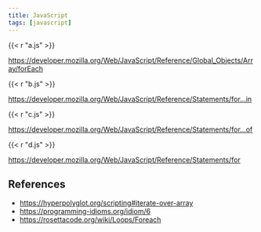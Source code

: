 ```yaml
---
title: JavaScript
tags: [javascript]
---
```


{{< r "a.js" >}}

<https://developer.mozilla.org/Web/JavaScript/Reference/Global_Objects/Array/forEach>

{{< r "b.js" >}}

<https://developer.mozilla.org/Web/JavaScript/Reference/Statements/for...in>

{{< r "c.js" >}}

<https://developer.mozilla.org/Web/JavaScript/Reference/Statements/for...of>

{{< r "d.js" >}}

<https://developer.mozilla.org/Web/JavaScript/Reference/Statements/for>

## References

- <https://hyperpolyglot.org/scripting#iterate-over-array>
- <https://programming-idioms.org/idiom/6>
- <https://rosettacode.org/wiki/Loops/Foreach>
